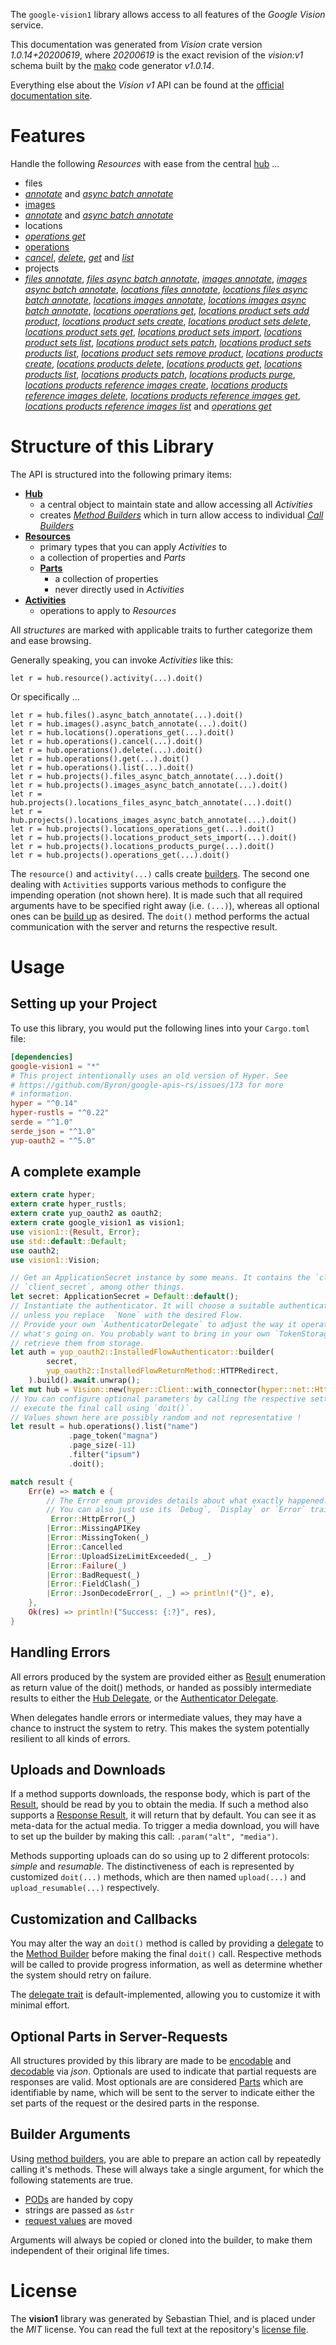 <!---
DO NOT EDIT !
This file was generated automatically from 'src/mako/api/README.md.mako'
DO NOT EDIT !
-->
The `google-vision1` library allows access to all features of the *Google Vision* service.

This documentation was generated from *Vision* crate version *1.0.14+20200619*, where *20200619* is the exact revision of the *vision:v1* schema built by the [mako](http://www.makotemplates.org/) code generator *v1.0.14*.

Everything else about the *Vision* *v1* API can be found at the
[official documentation site](https://cloud.google.com/vision/).
# Features

Handle the following *Resources* with ease from the central [hub](https://docs.rs/google-vision1/1.0.14+20200619/google_vision1/Vision) ... 

* files
 * [*annotate*](https://docs.rs/google-vision1/1.0.14+20200619/google_vision1/api::FileAnnotateCall) and [*async batch annotate*](https://docs.rs/google-vision1/1.0.14+20200619/google_vision1/api::FileAsyncBatchAnnotateCall)
* [images](https://docs.rs/google-vision1/1.0.14+20200619/google_vision1/api::Image)
 * [*annotate*](https://docs.rs/google-vision1/1.0.14+20200619/google_vision1/api::ImageAnnotateCall) and [*async batch annotate*](https://docs.rs/google-vision1/1.0.14+20200619/google_vision1/api::ImageAsyncBatchAnnotateCall)
* locations
 * [*operations get*](https://docs.rs/google-vision1/1.0.14+20200619/google_vision1/api::LocationOperationGetCall)
* [operations](https://docs.rs/google-vision1/1.0.14+20200619/google_vision1/api::Operation)
 * [*cancel*](https://docs.rs/google-vision1/1.0.14+20200619/google_vision1/api::OperationCancelCall), [*delete*](https://docs.rs/google-vision1/1.0.14+20200619/google_vision1/api::OperationDeleteCall), [*get*](https://docs.rs/google-vision1/1.0.14+20200619/google_vision1/api::OperationGetCall) and [*list*](https://docs.rs/google-vision1/1.0.14+20200619/google_vision1/api::OperationListCall)
* projects
 * [*files annotate*](https://docs.rs/google-vision1/1.0.14+20200619/google_vision1/api::ProjectFileAnnotateCall), [*files async batch annotate*](https://docs.rs/google-vision1/1.0.14+20200619/google_vision1/api::ProjectFileAsyncBatchAnnotateCall), [*images annotate*](https://docs.rs/google-vision1/1.0.14+20200619/google_vision1/api::ProjectImageAnnotateCall), [*images async batch annotate*](https://docs.rs/google-vision1/1.0.14+20200619/google_vision1/api::ProjectImageAsyncBatchAnnotateCall), [*locations files annotate*](https://docs.rs/google-vision1/1.0.14+20200619/google_vision1/api::ProjectLocationFileAnnotateCall), [*locations files async batch annotate*](https://docs.rs/google-vision1/1.0.14+20200619/google_vision1/api::ProjectLocationFileAsyncBatchAnnotateCall), [*locations images annotate*](https://docs.rs/google-vision1/1.0.14+20200619/google_vision1/api::ProjectLocationImageAnnotateCall), [*locations images async batch annotate*](https://docs.rs/google-vision1/1.0.14+20200619/google_vision1/api::ProjectLocationImageAsyncBatchAnnotateCall), [*locations operations get*](https://docs.rs/google-vision1/1.0.14+20200619/google_vision1/api::ProjectLocationOperationGetCall), [*locations product sets add product*](https://docs.rs/google-vision1/1.0.14+20200619/google_vision1/api::ProjectLocationProductSetAddProductCall), [*locations product sets create*](https://docs.rs/google-vision1/1.0.14+20200619/google_vision1/api::ProjectLocationProductSetCreateCall), [*locations product sets delete*](https://docs.rs/google-vision1/1.0.14+20200619/google_vision1/api::ProjectLocationProductSetDeleteCall), [*locations product sets get*](https://docs.rs/google-vision1/1.0.14+20200619/google_vision1/api::ProjectLocationProductSetGetCall), [*locations product sets import*](https://docs.rs/google-vision1/1.0.14+20200619/google_vision1/api::ProjectLocationProductSetImportCall), [*locations product sets list*](https://docs.rs/google-vision1/1.0.14+20200619/google_vision1/api::ProjectLocationProductSetListCall), [*locations product sets patch*](https://docs.rs/google-vision1/1.0.14+20200619/google_vision1/api::ProjectLocationProductSetPatchCall), [*locations product sets products list*](https://docs.rs/google-vision1/1.0.14+20200619/google_vision1/api::ProjectLocationProductSetProductListCall), [*locations product sets remove product*](https://docs.rs/google-vision1/1.0.14+20200619/google_vision1/api::ProjectLocationProductSetRemoveProductCall), [*locations products create*](https://docs.rs/google-vision1/1.0.14+20200619/google_vision1/api::ProjectLocationProductCreateCall), [*locations products delete*](https://docs.rs/google-vision1/1.0.14+20200619/google_vision1/api::ProjectLocationProductDeleteCall), [*locations products get*](https://docs.rs/google-vision1/1.0.14+20200619/google_vision1/api::ProjectLocationProductGetCall), [*locations products list*](https://docs.rs/google-vision1/1.0.14+20200619/google_vision1/api::ProjectLocationProductListCall), [*locations products patch*](https://docs.rs/google-vision1/1.0.14+20200619/google_vision1/api::ProjectLocationProductPatchCall), [*locations products purge*](https://docs.rs/google-vision1/1.0.14+20200619/google_vision1/api::ProjectLocationProductPurgeCall), [*locations products reference images create*](https://docs.rs/google-vision1/1.0.14+20200619/google_vision1/api::ProjectLocationProductReferenceImageCreateCall), [*locations products reference images delete*](https://docs.rs/google-vision1/1.0.14+20200619/google_vision1/api::ProjectLocationProductReferenceImageDeleteCall), [*locations products reference images get*](https://docs.rs/google-vision1/1.0.14+20200619/google_vision1/api::ProjectLocationProductReferenceImageGetCall), [*locations products reference images list*](https://docs.rs/google-vision1/1.0.14+20200619/google_vision1/api::ProjectLocationProductReferenceImageListCall) and [*operations get*](https://docs.rs/google-vision1/1.0.14+20200619/google_vision1/api::ProjectOperationGetCall)




# Structure of this Library

The API is structured into the following primary items:

* **[Hub](https://docs.rs/google-vision1/1.0.14+20200619/google_vision1/Vision)**
    * a central object to maintain state and allow accessing all *Activities*
    * creates [*Method Builders*](https://docs.rs/google-vision1/1.0.14+20200619/google_vision1/client::MethodsBuilder) which in turn
      allow access to individual [*Call Builders*](https://docs.rs/google-vision1/1.0.14+20200619/google_vision1/client::CallBuilder)
* **[Resources](https://docs.rs/google-vision1/1.0.14+20200619/google_vision1/client::Resource)**
    * primary types that you can apply *Activities* to
    * a collection of properties and *Parts*
    * **[Parts](https://docs.rs/google-vision1/1.0.14+20200619/google_vision1/client::Part)**
        * a collection of properties
        * never directly used in *Activities*
* **[Activities](https://docs.rs/google-vision1/1.0.14+20200619/google_vision1/client::CallBuilder)**
    * operations to apply to *Resources*

All *structures* are marked with applicable traits to further categorize them and ease browsing.

Generally speaking, you can invoke *Activities* like this:

```Rust,ignore
let r = hub.resource().activity(...).doit()
```

Or specifically ...

```ignore
let r = hub.files().async_batch_annotate(...).doit()
let r = hub.images().async_batch_annotate(...).doit()
let r = hub.locations().operations_get(...).doit()
let r = hub.operations().cancel(...).doit()
let r = hub.operations().delete(...).doit()
let r = hub.operations().get(...).doit()
let r = hub.operations().list(...).doit()
let r = hub.projects().files_async_batch_annotate(...).doit()
let r = hub.projects().images_async_batch_annotate(...).doit()
let r = hub.projects().locations_files_async_batch_annotate(...).doit()
let r = hub.projects().locations_images_async_batch_annotate(...).doit()
let r = hub.projects().locations_operations_get(...).doit()
let r = hub.projects().locations_product_sets_import(...).doit()
let r = hub.projects().locations_products_purge(...).doit()
let r = hub.projects().operations_get(...).doit()
```

The `resource()` and `activity(...)` calls create [builders][builder-pattern]. The second one dealing with `Activities` 
supports various methods to configure the impending operation (not shown here). It is made such that all required arguments have to be 
specified right away (i.e. `(...)`), whereas all optional ones can be [build up][builder-pattern] as desired.
The `doit()` method performs the actual communication with the server and returns the respective result.

# Usage

## Setting up your Project

To use this library, you would put the following lines into your `Cargo.toml` file:

```toml
[dependencies]
google-vision1 = "*"
# This project intentionally uses an old version of Hyper. See
# https://github.com/Byron/google-apis-rs/issues/173 for more
# information.
hyper = "^0.14"
hyper-rustls = "^0.22"
serde = "^1.0"
serde_json = "^1.0"
yup-oauth2 = "^5.0"
```

## A complete example

```Rust
extern crate hyper;
extern crate hyper_rustls;
extern crate yup_oauth2 as oauth2;
extern crate google_vision1 as vision1;
use vision1::{Result, Error};
use std::default::Default;
use oauth2;
use vision1::Vision;

// Get an ApplicationSecret instance by some means. It contains the `client_id` and 
// `client_secret`, among other things.
let secret: ApplicationSecret = Default::default();
// Instantiate the authenticator. It will choose a suitable authentication flow for you, 
// unless you replace  `None` with the desired Flow.
// Provide your own `AuthenticatorDelegate` to adjust the way it operates and get feedback about 
// what's going on. You probably want to bring in your own `TokenStorage` to persist tokens and
// retrieve them from storage.
let auth = yup_oauth2::InstalledFlowAuthenticator::builder(
        secret,
        yup_oauth2::InstalledFlowReturnMethod::HTTPRedirect,
    ).build().await.unwrap();
let mut hub = Vision::new(hyper::Client::with_connector(hyper::net::HttpsConnector::new(hyper_rustls::TlsClient::new())), auth);
// You can configure optional parameters by calling the respective setters at will, and
// execute the final call using `doit()`.
// Values shown here are possibly random and not representative !
let result = hub.operations().list("name")
             .page_token("magna")
             .page_size(-11)
             .filter("ipsum")
             .doit();

match result {
    Err(e) => match e {
        // The Error enum provides details about what exactly happened.
        // You can also just use its `Debug`, `Display` or `Error` traits
         Error::HttpError(_)
        |Error::MissingAPIKey
        |Error::MissingToken(_)
        |Error::Cancelled
        |Error::UploadSizeLimitExceeded(_, _)
        |Error::Failure(_)
        |Error::BadRequest(_)
        |Error::FieldClash(_)
        |Error::JsonDecodeError(_, _) => println!("{}", e),
    },
    Ok(res) => println!("Success: {:?}", res),
}

```
## Handling Errors

All errors produced by the system are provided either as [Result](https://docs.rs/google-vision1/1.0.14+20200619/google_vision1/client::Result) enumeration as return value of
the doit() methods, or handed as possibly intermediate results to either the 
[Hub Delegate](https://docs.rs/google-vision1/1.0.14+20200619/google_vision1/client::Delegate), or the [Authenticator Delegate](https://docs.rs/yup-oauth2/*/yup_oauth2/trait.AuthenticatorDelegate.html).

When delegates handle errors or intermediate values, they may have a chance to instruct the system to retry. This 
makes the system potentially resilient to all kinds of errors.

## Uploads and Downloads
If a method supports downloads, the response body, which is part of the [Result](https://docs.rs/google-vision1/1.0.14+20200619/google_vision1/client::Result), should be
read by you to obtain the media.
If such a method also supports a [Response Result](https://docs.rs/google-vision1/1.0.14+20200619/google_vision1/client::ResponseResult), it will return that by default.
You can see it as meta-data for the actual media. To trigger a media download, you will have to set up the builder by making
this call: `.param("alt", "media")`.

Methods supporting uploads can do so using up to 2 different protocols: 
*simple* and *resumable*. The distinctiveness of each is represented by customized 
`doit(...)` methods, which are then named `upload(...)` and `upload_resumable(...)` respectively.

## Customization and Callbacks

You may alter the way an `doit()` method is called by providing a [delegate](https://docs.rs/google-vision1/1.0.14+20200619/google_vision1/client::Delegate) to the 
[Method Builder](https://docs.rs/google-vision1/1.0.14+20200619/google_vision1/client::CallBuilder) before making the final `doit()` call. 
Respective methods will be called to provide progress information, as well as determine whether the system should 
retry on failure.

The [delegate trait](https://docs.rs/google-vision1/1.0.14+20200619/google_vision1/client::Delegate) is default-implemented, allowing you to customize it with minimal effort.

## Optional Parts in Server-Requests

All structures provided by this library are made to be [encodable](https://docs.rs/google-vision1/1.0.14+20200619/google_vision1/client::RequestValue) and 
[decodable](https://docs.rs/google-vision1/1.0.14+20200619/google_vision1/client::ResponseResult) via *json*. Optionals are used to indicate that partial requests are responses 
are valid.
Most optionals are are considered [Parts](https://docs.rs/google-vision1/1.0.14+20200619/google_vision1/client::Part) which are identifiable by name, which will be sent to 
the server to indicate either the set parts of the request or the desired parts in the response.

## Builder Arguments

Using [method builders](https://docs.rs/google-vision1/1.0.14+20200619/google_vision1/client::CallBuilder), you are able to prepare an action call by repeatedly calling it's methods.
These will always take a single argument, for which the following statements are true.

* [PODs][wiki-pod] are handed by copy
* strings are passed as `&str`
* [request values](https://docs.rs/google-vision1/1.0.14+20200619/google_vision1/client::RequestValue) are moved

Arguments will always be copied or cloned into the builder, to make them independent of their original life times.

[wiki-pod]: http://en.wikipedia.org/wiki/Plain_old_data_structure
[builder-pattern]: http://en.wikipedia.org/wiki/Builder_pattern
[google-go-api]: https://github.com/google/google-api-go-client

# License
The **vision1** library was generated by Sebastian Thiel, and is placed 
under the *MIT* license.
You can read the full text at the repository's [license file][repo-license].

[repo-license]: https://github.com/Byron/google-apis-rsblob/master/LICENSE.md
